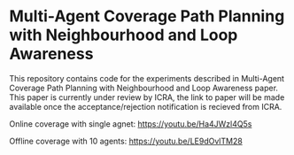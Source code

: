 # Multi-Agent Coverage Path Planning with Neighbourhood and Loop Awareness

This repository contains code for the experiments described in Multi-Agent Coverage Path Planning with Neighbourhood and Loop Awareness paper. This paper is currently under review by ICRA, the link to paper will be made available once the acceptance/rejection notification is recieved from ICRA.

Online coverage with single agnet: https://youtu.be/Ha4JWzl4Q5s

Offline coverage with 10 agents: https://youtu.be/LE9dOvlTM28